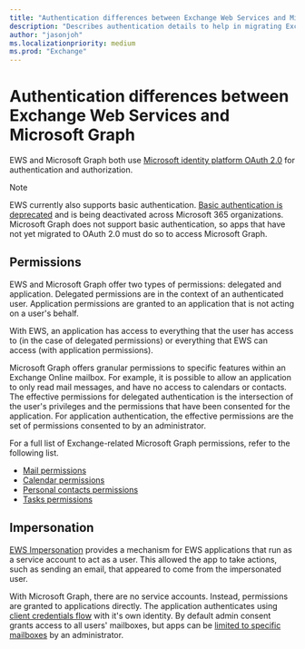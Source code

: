 ```yaml
---
title: "Authentication differences between Exchange Web Services and Microsoft Graph"
description: "Describes authentication details to help in migrating Exchange Web Services (EWS) apps to Microsoft Graph."
author: "jasonjoh"
ms.localizationpriority: medium
ms.prod: "Exchange"
---
```


# Authentication differences between Exchange Web Services and Microsoft Graph

EWS and Microsoft Graph both use [Microsoft identity platform OAuth 2.0](/azure/active-directory/develop/active-directory-v2-protocols) for authentication and authorization.

> [!NOTE]
> EWS currently also supports basic authentication. [Basic authentication is deprecated](/lifecycle/announcements/exchange-online-basic-auth-deprecated) and is being deactivated across Microsoft 365 organizations. Microsoft Graph does not support basic authentication, so apps that have not yet migrated to OAuth 2.0 must do so to access Microsoft Graph.

## Permissions

EWS and Microsoft Graph offer two types of permissions: delegated and application. Delegated permissions are in the context of an authenticated user. Application permissions are granted to an application that is not acting on a user's behalf.

With EWS, an application has access to everything that the user has access to (in the case of delegated permissions) or everything that EWS can access (with application permissions).

Microsoft Graph offers granular permissions to specific features within an Exchange Online mailbox. For example, it is possible to allow an application to only read mail messages, and have no access to calendars or contacts. The effective permissions for delegated authentication is the intersection of the user's privileges and the permissions that have been consented for the application. For application authentication, the effective permissions are the set of permissions consented to by an administrator.

For a full list of Exchange-related Microsoft Graph permissions, refer to the following list.

- [Mail permissions](permissions-reference.md#mail-permissions)
- [Calendar permissions](permissions-reference.md#calendars-permissions)
- [Personal contacts permissions](permissions-reference.md#contacts-permissions)
- [Tasks permissions](permissions-reference.md#tasks-permissions)

## Impersonation

[EWS Impersonation](/exchange/client-developer/exchange-web-services/impersonation-and-ews-in-exchange) provides a mechanism for EWS applications that run as a service account to act as a user. This allowed the app to take actions, such as sending an email, that appeared to come from the impersonated user.

With Microsoft Graph, there are no service accounts. Instead, permissions are granted to applications directly. The application authenticates using [client credentials flow](auth-v2-service.md) with it's own identity. By default admin consent grants access to all users' mailboxes, but apps can be [limited to specific mailboxes](auth-limit-mailbox-access.md) by an administrator.
